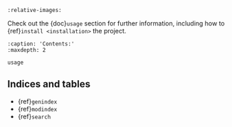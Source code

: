```{include} ../../README.md
:relative-images:
```

Check out the {doc}`usage` section for further information, including how to
{ref}`install <installation>` the project.

```{toctree}
:caption: 'Contents:'
:maxdepth: 2

usage
```

## Indices and tables

- {ref}`genindex`
- {ref}`modindex`
- {ref}`search`
